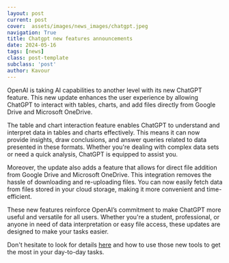 ```yaml
---
layout: post
current: post
cover:  assets/images/news_images/chatgpt.jpeg
navigation: True
title: Chatgpt new features announcements
date: 2024-05-16
tags: [news]
class: post-template
subclass: 'post'
author: Kavour
---
```


<p>OpenAI is taking AI capabilities to another level with its new ChatGPT feature. This new update enhances the user experience by allowing ChatGPT to interact with tables, charts, and add files directly from Google Drive and Microsoft OneDrive.</p>

<p>The table and chart interaction feature enables ChatGPT to understand and interpret data in tables and charts effectively. This means it can now provide insights, draw conclusions, and answer queries related to data presented in these formats. Whether you're dealing with complex data sets or need a quick analysis, ChatGPT is equipped to assist you.</p>

<p>Moreover, the update also adds a feature that allows for direct file addition from Google Drive and Microsoft OneDrive. This integration removes the hassle of downloading and re-uploading files. You can now easily fetch data from files stored in your cloud storage, making it more convenient and time-efficient.</p>

<p>These new features reinforce OpenAI’s commitment to make ChatGPT more useful and versatile for all users. Whether you're a student, professional, or anyone in need of data interpretation or easy file access, these updates are designed to make your tasks easier.</p>

<p>Don't hesitate to look for details <a href="https://openai.com/index/improvements-to-data-analysis-in-chatgpt/">here</a> and how to use those new tools to get the most in your day-to-day tasks.</p>